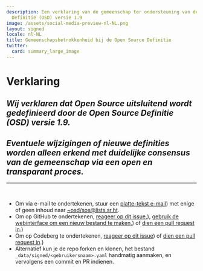 ```yaml
---
description: Een verklaring van de gemeenschap ter ondersteuning van de Open Source
  Definitie (OSD) versie 1.9
image: /assets/social-media-preview-nl-NL.png
layout: signed
locale: nl-NL
title: Gemeenschapsbetrokkenheid bij de Open Source Definitie
twitter:
  card: summary_large_image
---
```

# **Verklaring**

## *Wij verklaren dat Open Source uitsluitend wordt gedefinieerd door de Open Source Definitie (OSD) versie 1.9.*

## *Eventuele wijzigingen of nieuwe definities worden alleen erkend met duidelijke consensus van de gemeenschap via een open en transparant proces.*

---
<br>

- Om via e-mail te ondertekenen, stuur een [platte-tekst e-mail](https://useplaintext.email/)) met enige of geen inhoud naar [~osd/sos@lists.sr.ht](mailto:~osd/sos@lists.sr.ht).
- Om op GitHub te ondertekenen, [reageer op dit issue](https://github.com/OpenSourceDefinition/sos/issues/1),), [gebruik de webinterface om een nieuw bestand te maken](https://github.com/OpenSourceDefinition/sos/new/main/_data/signed),) of [dien een pull request in](https://github.com/OpenSourceDefinition/sos/pulls).)
- Om op Codeberg te ondertekenen, [reageer op dit issue](https://codeberg.org/osd/sos/issues/1)) of [dien een pull request in](https://codeberg.org/osd/sos/pulls).)
- Alternatief kun je de repo forken en klonen, het bestand `_data/signed/<gebruikersnaam>.yaml` handmatig aanmaken, en vervolgens een commit en PR indienen.
